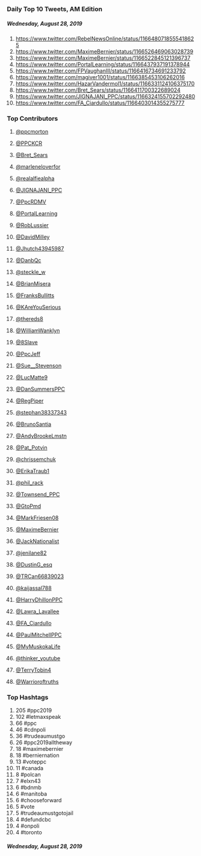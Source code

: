 ### Daily Top 10 Tweets, AM Edition
##### Wednesday, August 28, 2019
 1) https://www.twitter.com/RebelNewsOnline/status/1166480718555418625
 2) https://www.twitter.com/MaximeBernier/status/1166526469063028739
 3) https://www.twitter.com/MaximeBernier/status/1166522845121396737
 4) https://www.twitter.com/PortalLearning/status/1166437937191378944
 5) https://www.twitter.com/FPVaughanIII/status/1166416734691233792
 6) https://www.twitter.com/magiver1001/status/1166385453106262016
 7) https://www.twitter.com/HazarVandermol1/status/1166331124106375170
 8) https://www.twitter.com/Bret_Sears/status/1166411700322689024
 9) https://www.twitter.com/JIGNAJANI_PPC/status/1166324155702292480
10) https://www.twitter.com/FA_Ciardullo/status/1166403014355275777

### Top Contributors

  1) [@ppcmorton](https://www.twitter.com/ppcmorton) 
  2) [@PPCKCR](https://www.twitter.com/PPCKCR) 
  3) [@Bret_Sears](https://www.twitter.com/Bret_Sears) 
  4) [@marleneloverfor](https://www.twitter.com/marleneloverfor)
  5) [@realalfiealpha](https://www.twitter.com/realalfiealpha)
  6) [@JIGNAJANI_PPC](https://www.twitter.com/JIGNAJANI_PPC)
  7) [@PpcRDMV](https://www.twitter.com/PpcRDMV)
  8) [@PortalLearning](https://www.twitter.com/PortalLearning)
  9) [@RobLussier](https://www.twitter.com/RobLussier)
 10) [@DavidMilley](https://www.twitter.com/DavidMilley)
 11) [@Jhutch43945987](https://www.twitter.com/Jhutch43945987)
 12) [@DanbQc](https://www.twitter.com/DanbQc)
 13) [@steckle_w](https://www.twitter.com/steckle_w)
 14) [@BrianMisera](https://www.twitter.com/BrianMisera)
 15) [@FranksBullitts](https://www.twitter.com/FranksBullitts)

 16) [@KAreYouSerious](https://www.twitter.com/KAreYouSerious)
 17) [@thereds8](https://www.twitter.com/thereds8)
 18) [@WilliamWanklyn](https://www.twitter.com/WilliamWanklyn)
 19) [@8Slave](https://www.twitter.com/8Slave)
 20) [@PpcJeff](https://www.twitter.com/PpcJeff)
 21) [@Sue__Stevenson](https://www.twitter.com/Sue__Stevenson)
 22) [@LucMatte9](https://www.twitter.com/LucMatte9)
 23) [@DanSummersPPC](https://www.twitter.com/DanSummersPPC)
 24) [@RegPiper](https://www.twitter.com/RegPiper)
 25) [@stephan38337343](https://www.twitter.com/stephan38337343)
 26) [@BrunoSantia](https://www.twitter.com/BrunoSantia)
 27) [@AndyBrookeLmstn](https://www.twitter.com/AndyBrookeLmstn)
 28) [@Pat_Potvin](https://www.twitter.com/Pat_Potvin)
 29) [@chrissemchuk](https://www.twitter.com/chrissemchuk)
 30) [@ErikaTraub1](https://www.twitter.com/ErikaTraub1)

 31) [@phil_rack](https://www.twitter.com/phil_rack)
 32) [@Townsend_PPC](https://www.twitter.com/Townsend_PPC)
 33) [@GtoPmd](https://www.twitter.com/GtoPmd)
 34) [@MarkFriesen08](https://www.twitter.com/MarkFriesen08)
 35) [@MaximeBernier](https://www.twitter.com/MaximeBernier)
 36) [@JackNationalist](https://www.twitter.com/JackNationalist)
 37) [@jenilane82](https://www.twitter.com/jenilane82)
 38) [@DustinG_esq](https://www.twitter.com/DustinG_esq)
 39) [@TRCan66839023](https://www.twitter.com/TRCan66839023)
 40) [@kaijassal788](https://www.twitter.com/kaijassal788)
 41) [@HarryDhillonPPC](https://www.twitter.com/HarryDhillonPPC)
 42) [@Lawra_Lavallee](https://www.twitter.com/Lawra_Lavallee)
 43) [@FA_Ciardullo](https://www.twitter.com/FA_Ciardullo)
 44) [@PaulMitchellPPC](https://www.twitter.com/PaulMitchellPPC)
 45) [@MyMuskokaLife](https://www.twitter.com/MyMuskokaLife)

 46) [@thinker_youtube](https://www.twitter.com/thinker_youtube)
 47) [@TerryTobin4](https://www.twitter.com/TerryTobin4)
 48) [@Warrioroftruths](https://www.twitter.com/Warrioroftruths)

### Top Hashtags

  1) 205 #ppc2019
  2) 102 #letmaxspeak
  3)  66 #ppc
  4)  46 #cdnpoli
  5)  36 #trudeaumustgo
  6)  26 #ppc2019alltheway
  7)  18 #maximebernier
  8)  18 #berniernation
  9)  13 #voteppc
 10)  11 #canada
 11)   8 #polcan
 12)   7 #elxn43
 13)   6 #bdnmb
 14)   6 #manitoba
 15)   6 #chooseforward
 16)   5 #vote
 17)   5 #trudeaumustgotojail
 18)   4 #defundcbc
 19)   4 #onpoli
 20)   4 #toronto

##### Wednesday, August 28, 2019

